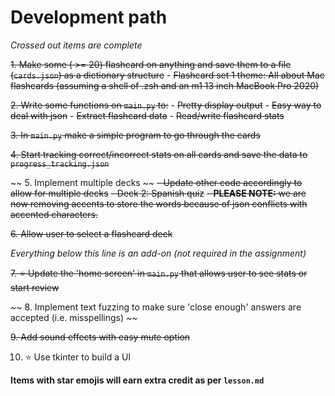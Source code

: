 # Development path

*Crossed out items are complete*

~~1. Make some ( >= 20) flashcard on anything and save them to a file (`cards.json`) as a dictionary structure~~
    - ~~Flashcard set 1 theme: All about Mac flashcards (assuming a shell of .zsh and an m1 13 inch MacBook Pro 2020)~~


~~2. Write some functions on `main.py` to:~~
    - ~~Pretty display output~~
    - ~~Easy way to deal with json~~
        - ~~Extract flashcard data~~
        - ~~Read/write flashcard stats~~

~~3. In `main.py` make a simple program to go through the cards~~

~~4. Start tracking correct/incorrect stats on all cards and save the data to `progress_tracking.json`~~

~~ 5. Implement multiple decks ~~
    ~~- Update other code accordingly to allow for multiple decks~~
    ~~- Deck 2: Spanish quiz~~
    ~~- **PLEASE NOTE:** we are now removing accents to store the words because of json conflicts with accented characters.~~

~~6. Allow user to select a flashcard deck~~

*Everything below this line is an add-on (not required in the assignment)*

~~7. ⭐️ Update the 'home screen' in `main.py` that allows user to see stats or start review~~

~~ 8. Implement text fuzzing to make sure 'close enough' answers are accepted (i.e. misspellings) ~~

~~9. Add sound effects with easy mute option~~

10. ⭐️ Use tkinter to build a UI

**Items with star emojis will earn extra credit as per `lesson.md`**